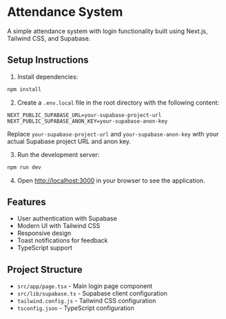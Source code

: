 # Attendance System

A simple attendance system with login functionality built using Next.js, Tailwind CSS, and Supabase.

## Setup Instructions

1. Install dependencies:
```bash
npm install
```

2. Create a `.env.local` file in the root directory with the following content:
```
NEXT_PUBLIC_SUPABASE_URL=your-supabase-project-url
NEXT_PUBLIC_SUPABASE_ANON_KEY=your-supabase-anon-key
```

Replace `your-supabase-project-url` and `your-supabase-anon-key` with your actual Supabase project URL and anon key.

3. Run the development server:
```bash
npm run dev
```

4. Open [http://localhost:3000](http://localhost:3000) in your browser to see the application.

## Features

- User authentication with Supabase
- Modern UI with Tailwind CSS
- Responsive design
- Toast notifications for feedback
- TypeScript support

## Project Structure

- `src/app/page.tsx` - Main login page component
- `src/lib/supabase.ts` - Supabase client configuration
- `tailwind.config.js` - Tailwind CSS configuration
- `tsconfig.json` - TypeScript configuration 